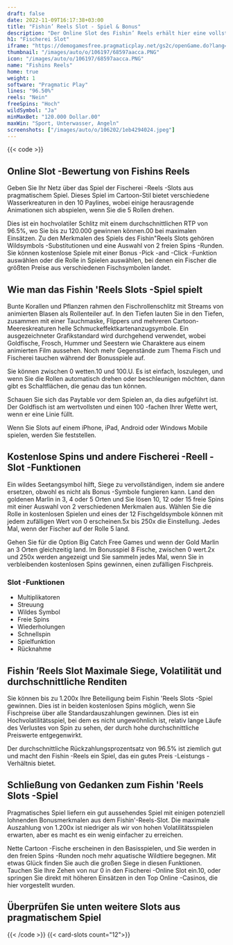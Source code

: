 ```yaml
---
draft: false
date: 2022-11-09T16:17:38+03:00
title: "Fishin’ Reels Slot - Spiel & Bonus"
description: "Der Online Slot des Fishin’ Reels erhält hier eine vollständige Bewertung mit einem Blick auf das Gameplay, Funktionen und wo man mit den besten Casino -Boni spielen kann."
h1: "Fischerei Slot"
iframe: "https://demogamesfree.pragmaticplay.net/gs2c/openGame.do?lang=en&cur=USD&gameSymbol=vs10goldfish&websiteUrl=https%3A%2F%2Fdemogamesfree.pragmaticplay.net&jurisdiction=99&lobbyURL=https%3A%2F%2Fwww.pragmaticplay.com"
thumbnail: "/images/auto/o/106197/68597aacca.PNG"
icon: "/images/auto/o/106197/68597aacca.PNG"
name: "Fishins Reels"
home: true
weight: 1
software: "Pragmatic Play"
lines: "96.50%"
reels: "Nein"
freeSpins: "Hoch"
wildSymbol: "Ja"
minMaxBet: "120.000 Dollar.00"
maxWin: "Sport, Unterwasser, Angeln"
screenshots: ["/images/auto/o/106202/1eb4294024.jpeg"]
---
```


{{< code >}}<h2>Online Slot -Bewertung von Fishins Reels</h2><p>Geben Sie Ihr Netz über das Spiel der Fischerei -Reels -Slots aus pragmatischem Spiel. Dieses Spiel im Cartoon-Stil bietet verschiedene Wasserkreaturen in den 10 Paylines, wobei einige herausragende Animationen sich abspielen, wenn Sie die 5 Rollen drehen.</p><p>Dies ist ein hochvolatiler Schlitz mit einem durchschnittlichen RTP von 96.5%, wo Sie bis zu 120.000 gewinnen können.00 bei maximalen Einsätzen. Zu den Merkmalen des Spiels des Fishin"Reels Slots gehören Wildsymbols -Substitutionen und eine Auswahl von 2 freien Spins -Runden. Sie können kostenlose Spiele mit einer Bonus -Pick -and -Click -Funktion auswählen oder die Rolle in Spielen auswählen, bei denen ein Fischer die größten Preise aus verschiedenen Fischsymbolen landet.</p><h2>Wie man das Fishin 'Reels Slots -Spiel spielt</h2><p>Bunte Korallen und Pflanzen rahmen den Fischrollenschlitz mit Streams von animierten Blasen als Rollenteiler auf. In den Tiefen lauten Sie in den Tiefen, zusammen mit einer Tauchmaske, Flippers und mehreren Cartoon-Meereskreaturen helle Schmuckeffektkartenanzugsymbole. Ein ausgezeichneter Grafikstandard wird durchgehend verwendet, wobei Goldfische, Frosch, Hummer und Seestern wie Charaktere aus einem animierten Film aussehen. Noch mehr Gegenstände zum Thema Fisch und Fischerei tauchen während der Bonusspiele auf.</p><p>Sie können zwischen 0 wetten.10 und 100.U. Es ist einfach, loszulegen, und wenn Sie die Rollen automatisch drehen oder beschleunigen möchten, dann gibt es Schaltflächen, die genau das tun können.</p><p>Schauen Sie sich das Paytable vor dem Spielen an, da dies aufgeführt ist. Der Goldfisch ist am wertvollsten und einen 100 -fachen Ihrer Wette wert, wenn er eine Linie füllt.</p><p>Wenn Sie Slots auf einem iPhone, iPad, Android oder Windows Mobile spielen, werden Sie feststellen.</p><h2>Kostenlose Spins und andere Fischerei -Reell -Slot -Funktionen</h2><p>Ein wildes Seetangsymbol hilft, Siege zu vervollständigen, indem sie andere ersetzen, obwohl es nicht als Bonus -Symbole fungieren kann. Land den goldenen Marlin in 3, 4 oder 5 Orten und Sie lösen 10, 12 oder 15 freie Spins mit einer Auswahl von 2 verschiedenen Merkmalen aus. Wählen Sie die Rolle in kostenlosen Spielen und eines der 12 Fischgeldsymbole können mit jedem zufälligen Wert von 0 erscheinen.5x bis 250x die Einstellung. Jedes Mal, wenn der Fischer auf der Rolle 5 land.</p><p>Gehen Sie für die Option Big Catch Free Games und wenn der Gold Marlin an 3 Orten gleichzeitig land. Im Bonusspiel 8 Fische, zwischen 0 wert.2x und 250x werden angezeigt und Sie sammeln jedes Mal, wenn Sie in verbleibenden kostenlosen Spins gewinnen, einen zufälligen Fischpreis.</p><h3>
Slot -Funktionen</h3><ul>
<li></span>
Multiplikatoren</li>
<li></span>
Streuung</li>
<li></span>
Wildes Symbol</li>
<li></span>
Freie Spins</li>
<li></span>
Wiederholungen</li>
<li></span>
Schnellspin</li>
<li></span>
Spielfunktion</li>
<li></span>
Rücknahme</li></ul><h2>Fishin ’Reels Slot Maximale Siege, Volatilität und durchschnittliche Renditen</h2><p>Sie können bis zu 1.200x Ihre Beteiligung beim Fishin 'Reels Slots -Spiel gewinnen. Dies ist in beiden kostenlosen Spins möglich, wenn Sie Fischpreise über alle Standardauszahlungen gewinnen. Dies ist ein Hochvolatilitätsspiel, bei dem es nicht ungewöhnlich ist, relativ lange Läufe des Verlustes von Spin zu sehen, der durch hohe durchschnittliche Preiswerte entgegenwirkt.</p><p>Der durchschnittliche Rückzahlungsprozentsatz von 96.5% ist ziemlich gut und macht den Fishin -Reels ein Spiel, das ein gutes Preis -Leistungs -Verhältnis bietet.</p><h2>Schließung von Gedanken zum Fishin 'Reels Slots -Spiel</h2><p>Pragmatisches Spiel liefern ein gut aussehendes Spiel mit einigen potenziell lohnenden Bonusmerkmalen aus dem Fishin'-Reels-Slot. Die maximale Auszahlung von 1.200x ist niedriger als wir von hohen Volatilitätsspielen erwarten, aber es macht es ein wenig einfacher zu erreichen.</p><p>Nette Cartoon -Fische erscheinen in den Basisspielen, und Sie werden in den freien Spins -Runden noch mehr aquatische Wildtiere begegnen. Mit etwas Glück finden Sie auch die großen Siege in diesen Funktionen. Tauchen Sie Ihre Zehen von nur 0 in den Fischerei -Online Slot ein.10, oder springen Sie direkt mit höheren Einsätzen in den Top Online -Casinos, die hier vorgestellt wurden.</p><h2>Überprüfen Sie unten weitere Slots aus pragmatischem Spiel</h2>{{< /code >}}
{{< card-slots count="12">}}